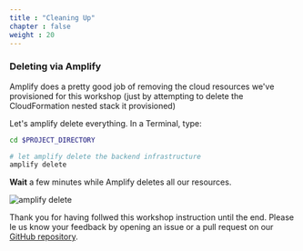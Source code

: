 ```yaml
---
title : "Cleaning Up"
chapter : false
weight : 20
---
```


### Deleting via Amplify

Amplify does a pretty good job of removing the cloud resources we've provisioned for this workshop (just by attempting to delete the CloudFormation nested stack it provisioned)

Let's amplify delete everything.  In a Terminal, type:

```bash
cd $PROJECT_DIRECTORY

# let amplify delete the backend infrastructure
amplify delete
```

**Wait** a few minutes while Amplify deletes all our resources.

![amplify delete](/images/80-20-amplify-delete.png)

Thank you for having follwed this workshop instruction until the end.  Please le us know your feedback by opening an issue or a pull request on our [GitHub repository](https://TODO).